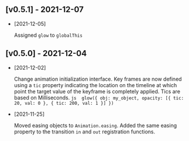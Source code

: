 ## [v0.5.1] - 2021-12-07 

- [2021-12-05]

    Assigned `glow` to `globalThis`

## [v0.5.0] - 2021-12-04 

- [2021-12-02]

    Change animation initialization interface. Key frames are now defined using a `tic` property indicating the location on the timeline at which point the target value of the keyframe is completely applied. Tics are based on Milliseconds.  ```js  glow({ obj: my_object, opacity: [{ tic: 20, val: 0 }, { tic: 200, val: 1 }] })  ```

- [2021-11-25]

    Moved easing objects to `Animation.easing`. Added the same easing property to the transition `in` and `out` registration functions.